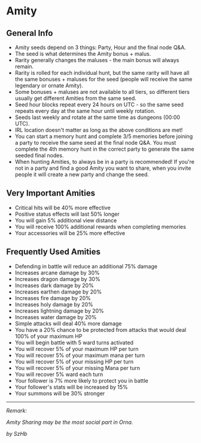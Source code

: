 # Amity

## General Info

- Amity seeds depend on 3 things: Party, Hour and the final node Q&A.
- The seed is what determines the Amity bonus + malus.
- Rarity generally changes the maluses - the main bonus will always remain.
- Rarity is rolled for each individual hunt, but the same rarity will have all the same bonuses + maluses for the seed (people will receive the same legendary or ornate Amity).
- Some bonuses + maluses are not available to all tiers, so different tiers usually get different Amities from the same seed.
- Seed hour blocks repeat every 24 hours on UTC - so the same seed repeats every day at the same hour until weekly rotation.
- Seeds last weekly and rotate at the same time as dungeons (00:00 UTC).
- IRL location doesn't matter as long as the above conditions are met!
- You can start a memory hunt and complete 3/5 memories before joining a party to receive the same seed at the final node Q&A. You must complete the 4th memory hunt in the correct party to generate the same seeded final nodes.
- When hunting Amities, to always be in a party is recommended! If you're not in a party and find a good Amity you want to share, when you invite people it will create a new party and change the seed.

## Very Important Amities

- Critical hits will be 40% more effective
- Positive status effects will last 50% longer
- You will gain 5% additional view distance
- You will receive 100% additional rewards when completing memories
- Your accessories will be 25% more effective

## Frequently Used Amities

- Defending in battle will reduce an additional 75% damage
- Increases arcane damage by 30%
- Increases dragon damage by 30%
- Increases dark damage by 20%
- Increases earthen damage by 20%
- Increases fire damage by 20%
- Increases holy damage by 20%
- Increases lightning damage by 20%
- Increases water damage by 20%
- Simple attacks will deal 40% more damage
- You have a 20% chance to be protected from attacks that would deal 100% of your maximum HP
- You will begin battle with 5 ward turns activated
- You will recover 5% of your maximum HP per turn
- You will recover 5% of your maximum mana per turn
- You will recover 5% of your missing HP per turn
- You will recover 5% of your missing Mana per turn
- You will recover 5% ward each turn
- Your follower is 7% more likely to protect you in battle
- Your follower's stats will be increased by 15%
- Your summons will be 30% stronger

---

*Remark:*

*Amity Sharing may be the most social part in Orna.*

*by SzHb*
